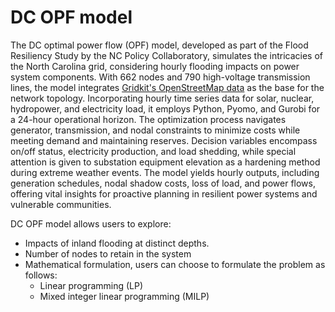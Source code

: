# DC OPF model

The DC optimal power flow (OPF) model, developed as part of the Flood Resiliency Study by the NC Policy Collaboratory, simulates the intricacies of the North Carolina grid, considering hourly flooding impacts on power system components. With 662 nodes and 790 high-voltage transmission lines, the model integrates [Gridkit's OpenStreetMap data](https://zenodo.org/records/47317) as the base for the network topology. Incorporating hourly time series data for solar, nuclear, hydropower, and electricity load, it employs Python, Pyomo, and Gurobi for a 24-hour operational horizon. The optimization process navigates generator, transmission, and nodal constraints to minimize costs while meeting demand and maintaining reserves. Decision variables encompass on/off status, electricity production, and load shedding, while special attention is given to substation equipment elevation as a hardening method during extreme weather events. The model yields hourly outputs, including generation schedules, nodal shadow costs, loss of load, and power flows, offering vital insights for proactive planning in resilient power systems and vulnerable communities.

DC OPF model allows users to explore:
* Impacts of inland flooding at distinct depths. 
* Number of nodes to retain in the system
* Mathematical formulation, users can choose to formulate the problem as follows:
  * Linear programming (LP)
  * Mixed integer linear programming (MILP)



